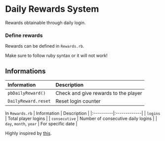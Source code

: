 # Daily Rewards System
Rewards obtainable through daily login.

### Define rewards
Rewards can be defined in `Rewards.rb`.

Make sure to follow ruby syntax or it will not work!

## Informations
| Information | Description |
|:----------|:-------------|
| `pbDailyReward()` | Check and give rewards to the player |
| `DailyReward.reset` | Reset login counter |

In `Rewards.rb`
| Information | Description |
|:----------|:-------------|
| `logins` | Total player logins |
| `consecutive` | Number of consecutive daily logins |
| `day`, `month`, `year` | For specific date |

Highly inspired by [this](https://www.curseforge.com/minecraft/mc-mods/custom-daily-reward?page=2).
